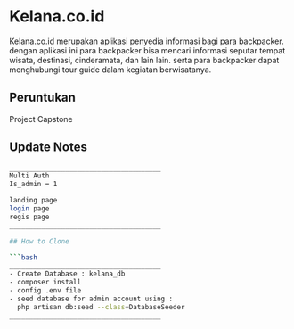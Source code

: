 # Kelana.co.id

Kelana.co.id merupakan aplikasi penyedia informasi bagi para backpacker. dengan aplikasi ini para backpacker bisa mencari informasi seputar tempat wisata, destinasi, cinderamata, dan lain lain. serta para backpacker dapat menghubungi tour guide dalam kegiatan berwisatanya.

## Peruntukan

Project Capstone

## Update Notes

```bash
______________________________________
Multi Auth 
Is_admin = 1 

landing page
login page
regis page
______________________________________

## How to Clone

```bash
______________________________________
- Create Database : kelana_db
- composer install
- config .env file
- seed database for admin account using :
  php artisan db:seed --class=DatabaseSeeder
______________________________________

